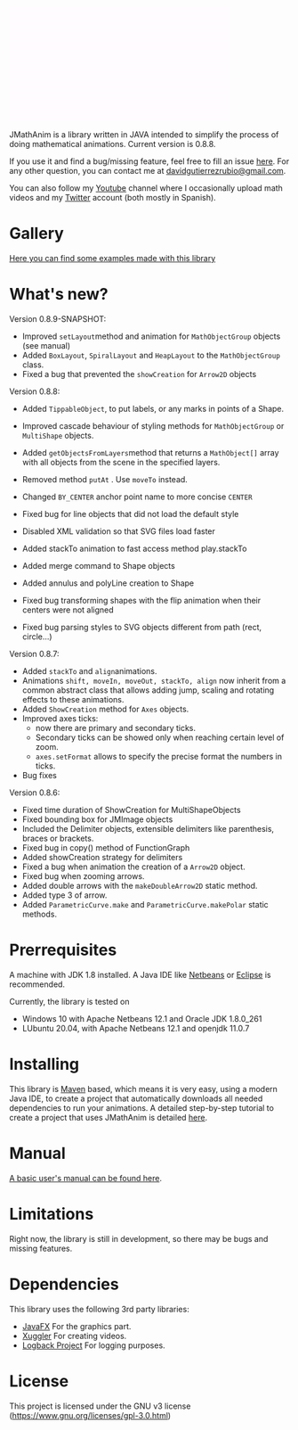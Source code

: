 ![logo](logo.gif)

JMathAnim is a library written in JAVA intended to simplify the process of doing mathematical animations. Current version is 0.8.8. 

If you use it and find a bug/missing feature, feel free to fill an issue [here](https://github.com/davidgutierrezrubio/jmathanim/issues). For any other question, you can contact me at davidgutierrezrubio@gmail.com.

You can also follow my [Youtube](https://www.youtube.com/channel/UCeczwEqSrAwZbPdHADN8rfQ) channel where I occasionally upload math videos and my [Twitter](https://twitter.com/DavidCalculin) account (both mostly in Spanish).

# Gallery
[Here you can find some examples made with this library ](Gallery/Gallery.html)

# What's new?
Version 0.8.9-SNAPSHOT:

* Improved `setLayout`method and animation for `MathObjectGroup` objects (see manual)
* Added `BoxLayout`, `SpiralLayout` and `HeapLayout` to the `MathObjectGroup` class.
* Fixed a bug that prevented the `showCreation` for `Arrow2D` objects

Version 0.8.8:

* Added `TippableObject`, to put labels, or any marks in points of a Shape.
* Improved cascade behaviour of styling methods for `MathObjectGroup` or `MultiShape` objects.

* Added `getObjectsFromLayers`method that returns a `MathObject[]` array with all objects from the scene in the specified layers.
* Removed method `putAt` . Use `moveTo` instead.

* Changed `BY_CENTER` anchor point name to more concise `CENTER`
* Fixed bug for line objects that did not load the default style

* Disabled XML validation so that SVG files load faster
* Added stackTo animation to fast access method play.stackTo
* Added merge command to Shape objects
* Added annulus and polyLine creation to Shape

* Fixed bug transforming shapes with the flip animation when their centers were not aligned
* Fixed bug parsing styles to SVG objects different from path (rect, circle...)

Version 0.8.7:

* Added `stackTo` and `align`animations.
* Animations `shift, moveIn, moveOut, stackTo, align` now inherit from a common abstract class that allows adding jump, scaling and rotating effects to these animations.
* Added `ShowCreation` method for `Axes` objects.
* Improved axes ticks: 
  * now there are primary and secondary ticks.
  * Secondary ticks can be showed only when reaching certain level of zoom.
  * `axes.setFormat`  allows to specify the precise format the numbers in ticks.
* Bug fixes

Version 0.8.6:

* Fixed time duration of ShowCreation for MultiShapeObjects
* Fixed bounding box for JMImage objects
* Included the Delimiter objects, extensible delimiters like parenthesis, braces or brackets.
* Fixed bug in copy() method of FunctionGraph
* Added showCreation strategy for delimiters
* Fixed a bug when animation the creation of a `Arrow2D` object.
* Fixed bug when zooming arrows.
* Added double arrows with the `makeDoubleArrow2D` static method.
* Added type 3 of arrow.
* Added `ParametricCurve.make` and `ParametricCurve.makePolar` static methods.

# Prerrequisites
A machine with JDK 1.8 installed. A Java IDE like [Netbeans](https://netbeans.org/) or [Eclipse](https://www.eclipse.org/projects/) is recommended.

Currently, the library is tested on

* Windows 10 with Apache Netbeans 12.1 and Oracle JDK 1.8.0_261
* LUbuntu 20.04, with Apache Netbeans 12.1 and openjdk 11.0.7

# Installing
This library is [Maven](https://maven.apache.org/) based, which means it is very easy, using a modern Java IDE, to create a project that automatically downloads all needed dependencies to run your animations. A detailed step-by-step tutorial to create a project that uses JMathAnim is detailed [here](manual\00_Installing\Installing.html).

# Manual
[A basic user's manual can be found here](manual/index.html).

# Limitations
Right now, the library is still in development, so there may be bugs and missing features.

# Dependencies
This library uses the following 3rd party libraries:
* [JavaFX](https://openjfx.io/) For the graphics part.
* [Xuggler](http://www.xuggle.com/xuggler/) For creating videos.
* [Logback Project](http://logback.qos.ch/) For logging purposes.

# License
This project is licensed under the GNU v3 license (https://www.gnu.org/licenses/gpl-3.0.html)
